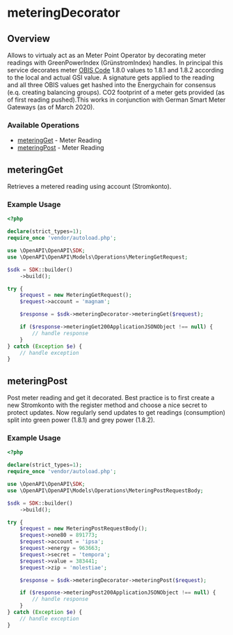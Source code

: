 # meteringDecorator

## Overview

Allows to virtualy act as an Meter Point Operator by decorating meter readings with GreenPowerIndex (GrünstromIndex) handles. In principal this service decorates meter [OBIS Code](https://de.wikipedia.org/wiki/OBIS-Kennzahlen) 1.8.0 values to 1.8.1 and 1.8.2 according to the local and actual GSI value. A signature gets applied to the reading and all three OBIS values get hashed into the Energychain for consensus (e.q. creating balancing groups). CO2 footprint of a meter gets provided (as of first reading pushed).This works in conjunction with German Smart Meter Gateways (as of March 2020).


### Available Operations

* [meteringGet](#meteringget) - Meter Reading
* [meteringPost](#meteringpost) - Meter Reading

## meteringGet

Retrieves a metered reading using account (Stromkonto).


### Example Usage

```php
<?php

declare(strict_types=1);
require_once 'vendor/autoload.php';

use \OpenAPI\OpenAPI\SDK;
use \OpenAPI\OpenAPI\Models\Operations\MeteringGetRequest;

$sdk = SDK::builder()
    ->build();

try {
    $request = new MeteringGetRequest();
    $request->account = 'magnam';

    $response = $sdk->meteringDecorator->meteringGet($request);

    if ($response->meteringGet200ApplicationJSONObject !== null) {
        // handle response
    }
} catch (Exception $e) {
    // handle exception
}
```

## meteringPost

Post meter reading and get it decorated. Best practice is to first create a new Stromkonto with the register method and choose a nice secret to protect updates. Now regularly send updates to get readings (consumption) split into green power (1.8.1) and grey power (1.8.2).


### Example Usage

```php
<?php

declare(strict_types=1);
require_once 'vendor/autoload.php';

use \OpenAPI\OpenAPI\SDK;
use \OpenAPI\OpenAPI\Models\Operations\MeteringPostRequestBody;

$sdk = SDK::builder()
    ->build();

try {
    $request = new MeteringPostRequestBody();
    $request->one80 = 891773;
    $request->account = 'ipsa';
    $request->energy = 963663;
    $request->secret = 'tempora';
    $request->value = 383441;
    $request->zip = 'molestiae';

    $response = $sdk->meteringDecorator->meteringPost($request);

    if ($response->meteringPost200ApplicationJSONObject !== null) {
        // handle response
    }
} catch (Exception $e) {
    // handle exception
}
```
